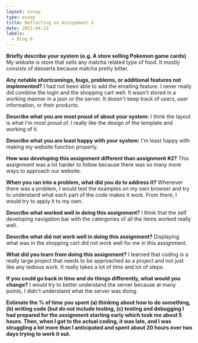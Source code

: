 ```yaml
---
layout: essay
type: essay
title: Reflecting on Assignment 3
date: 2021-04-23
labels:
  - Blog 6
---
```

<b>Briefly describe your system (e.g. A store selling Pokemon game cards)</b>
My website is store that sells any matcha related type of food. It mostly consists of desserts because matcha pretty bitter.

<b>Any notable shortcomings, bugs, problems, or additional features not implemented?</b>
I had not been able to add the emailing feature. I never really did combine the login and the shopping cart well. It wasn't stored in a working manner in a json or the server. It doesn't keep track of users, user information, or their products.

<b>Describe what you are most proud of about your system:</b>
I think the layout is what I'm most proud of. I really like the design of the template and working of it. 

<b>Describe what you are least happy with your system:</b>
I'm least happy with making my website function properly.

<b>How was developing this assignment different than assignment #2?</b>
This assignment was a lot harder to follow because there was so many more ways to approach our website.

<b>When you ran into a problem, what did you do to address it?</b>
Whenever there was a problem, I would test the examples on my own browser and try to understand what each part of the code makes it work. From there, I would try to apply it to my own.

<b>Describe what worked well in doing this assignment?</b>
I think that the self developing navigation bar with the catergories of all the items worked really well.

<b>Describe what did not work well in doing this assignment?</b>
Displaying what was in the shopping cart did not work well for me in this assignment.

<b>What did you learn from doing this assignment?</b>
I learned that coding is a really large project that needs to be approached as a project and not just like any tedious work. It really takes a lot of time and lot of steps.

<b>If you could go back in time and do things differently, what would you change?</b>
I would try to better understand the server because at many points, I didn't understand what the server was doing.

<b>Estimate the % of time you spent (a) thinking about how to do something, (b) writing code (but do not include testing, (c) testing and debugging<b>
I had prepared for the assignment starting early which took me about 5 hours. Then, when I got to the actual coding, it was late, and I was struggling a lot more than I anticipated and spent about 20 hours over two days trying to work it out. 
